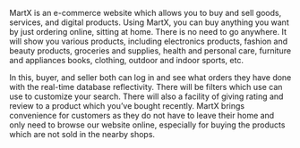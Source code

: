 MartX is an e-commerce website which allows you to buy and sell goods, services, and digital products. Using MartX, you can buy anything you want by just ordering online, sitting at home. There is no need to go anywhere. It will show you various products, including electronics products, fashion and beauty products, groceries and supplies, health and personal care, furniture and appliances books, clothing, outdoor and indoor sports, etc.

 In this, buyer, and seller both can log in and see what orders they have done with the real-time database reflectivity. There will be filters which use can use to customize your search. There will also a facility of giving rating and review to a product which you’ve bought recently. MartX brings convenience for customers as they do not have to leave their home and only need to browse our website online, especially for buying the products which are not sold in the nearby shops.

